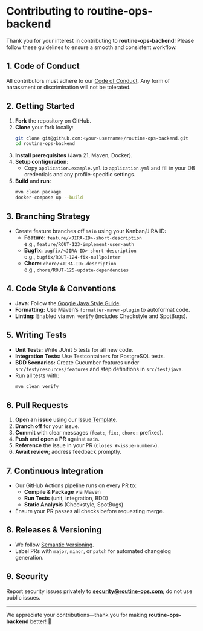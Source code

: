 # Contributing to routine-ops-backend

Thank you for your interest in contributing to **routine-ops-backend**! Please follow these guidelines to ensure a smooth and consistent workflow.

## 1. Code of Conduct
All contributors must adhere to our [Code of Conduct](CODE_OF_CONDUCT.md). Any form of harassment or discrimination will not be tolerated.

## 2. Getting Started
1. **Fork** the repository on GitHub.  
2. **Clone** your fork locally:
   ```bash
   git clone git@github.com:<your-username>/routine-ops-backend.git
   cd routine-ops-backend
   ```
3. **Install prerequisites** (Java 21, Maven, Docker).  
4. **Setup configuration**:
   - Copy `application.example.yml` to `application.yml` and fill in your DB credentials and any profile-specific settings.
5. **Build** and **run**:
   ```bash
   mvn clean package
   docker-compose up --build
   ```

## 3. Branching Strategy
- Create feature branches off `main` using your Kanban/JIRA ID:
  - **Feature:** `feature/<JIRA-ID>-short-description`  
    e.g., `feature/ROUT-123-implement-user-auth`
  - **Bugfix:** `bugfix/<JIRA-ID>-short-description`  
    e.g., `bugfix/ROUT-124-fix-nullpointer`
  - **Chore:** `chore/<JIRA-ID>-description`  
    e.g., `chore/ROUT-125-update-dependencies`

## 4. Code Style & Conventions
- **Java:** Follow the [Google Java Style Guide](https://google.github.io/styleguide/javaguide.html).
- **Formatting:** Use Maven’s `formatter-maven-plugin` to autoformat code.
- **Linting:** Enabled via `mvn verify` (includes Checkstyle and SpotBugs).

## 5. Writing Tests
- **Unit Tests:** Write JUnit 5 tests for all new code.  
- **Integration Tests:** Use Testcontainers for PostgreSQL tests.  
- **BDD Scenarios:** Create Cucumber features under `src/test/resources/features` and step definitions in `src/test/java`.
- Run all tests with:
  ```bash
  mvn clean verify
  ```

## 6. Pull Requests
1. **Open an issue** using our [Issue Template](.github/ISSUE_TEMPLATE/development.yml).  
2. **Branch off** for your issue.  
3. **Commit** with clear messages (`feat:`, `fix:`, `chore:` prefixes).  
4. **Push** and **open a PR** against `main`.  
5. **Reference** the issue in your PR (`Closes #<issue-number>`).  
6. **Await review**; address feedback promptly.

## 7. Continuous Integration
- Our GitHub Actions pipeline runs on every PR to:
  - **Compile & Package** via Maven
  - **Run Tests** (unit, integration, BDD)
  - **Static Analysis** (Checkstyle, SpotBugs)
- Ensure your PR passes all checks before requesting merge.

## 8. Releases & Versioning
- We follow [Semantic Versioning](https://semver.org/).  
- Label PRs with `major`, `minor`, or `patch` for automated changelog generation.  

## 9. Security
Report security issues privately to **security@routine-ops.com**; do not use public issues.

---

We appreciate your contributions—thank you for making **routine-ops-backend** better! 🚀
